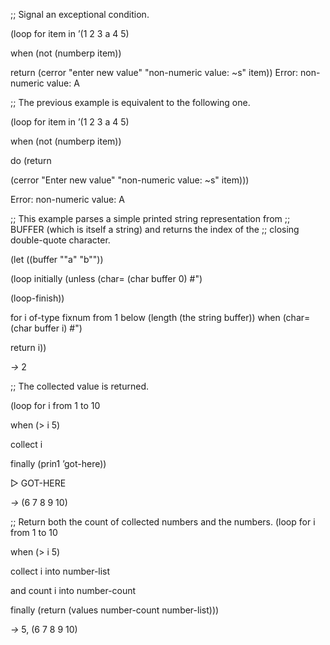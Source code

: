  



;; Signal an exceptional condition. 



(loop for item in ’(1 2 3 a 4 5) 



when (not (numberp item)) 



return (cerror "enter new value" "non-numeric value: &#126;s" item)) Error: non-numeric value: A 



;; The previous example is equivalent to the following one. 



(loop for item in ’(1 2 3 a 4 5) 



when (not (numberp item)) 



do (return 



(cerror "Enter new value" "non-numeric value: &#126;s" item))) 



Error: non-numeric value: A 



;; This example parses a simple printed string representation from ;; BUFFER (which is itself a string) and returns the index of the ;; closing double-quote character. 



(let ((buffer "\"a\" \"b\"")) 



(loop initially (unless (char= (char buffer 0) #\") 



(loop-finish)) 



for i of-type fixnum from 1 below (length (the string buffer)) when (char= (char buffer i) #\") 



return i)) 



*→* 2 



;; The collected value is returned. 



(loop for i from 1 to 10 



when (&gt; i 5) 



collect i 



finally (prin1 ’got-here)) 



▷ GOT-HERE 



*→* (6 7 8 9 10) 



;; Return both the count of collected numbers and the numbers. (loop for i from 1 to 10 



when (&gt; i 5) 



collect i into number-list 



and count i into number-count 



finally (return (values number-count number-list))) 



*→* 5, (6 7 8 9 10) 



